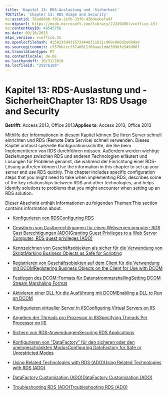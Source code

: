 ```yaml
---
title: 'Kapitel 13: RDS-Auslastung und -Sicherheit'
TOCTitle: 'Chapter 13: RDS Usage and Security'
ms:assetid: 78add8bb-f01a-2efb-33f0-430deebefe8f
ms:mtpsurl: https://msdn.microsoft.com/library/JJ249495(v=office.15)
ms:contentKeyID: 48545756
ms.date: 09/18/2015
mtps_version: v=office.15
ms.openlocfilehash: 4250235d433572944d311611c909c060d2e69da9
ms.sourcegitcommit: c557bbcccf37a6011f89aae1ddd399dfe549d087
ms.translationtype: MT
ms.contentlocale: de-DE
ms.lasthandoff: 10/31/2018
ms.locfileid: "25876106"
---
```

# <a name="chapter-13-rds-usage-and-security"></a><span data-ttu-id="f1f95-102">Kapitel 13: RDS-Auslastung und -Sicherheit</span><span class="sxs-lookup"><span data-stu-id="f1f95-102">Chapter 13: RDS Usage and Security</span></span>


<span data-ttu-id="f1f95-103">**Betrifft**: Access 2013, Office 2013</span><span class="sxs-lookup"><span data-stu-id="f1f95-103">**Applies to**: Access 2013, Office 2013</span></span>

<span data-ttu-id="f1f95-p101">Mithilfe der Informationen in diesem Kapitel können Sie Ihren Server schnell einrichten und RDS (Remote Data Service) schnell verwenden. Dieses Kapitel umfasst spezielle Konfigurationsschritte, die Sie beim Implementieren von RDS durchführen müssen. Außerdem werden wichtige Beziehungen zwischen RDS und anderen Technologien erläutert und Lösungen für Probleme genannt, die während der Einrichtung einer RDS-Lösung auftreten können.</span><span class="sxs-lookup"><span data-stu-id="f1f95-p101">Use the information in this chapter to set up your server and use RDS quickly. This chapter includes specific configuration steps that you might need to take when implementing RDS, describes some of the key relationships between RDS and other technologies, and helps identify solutions to problems that you might encounter when setting up an RDS solution.</span></span>

<span data-ttu-id="f1f95-106">Dieser Abschnitt enthält Informationen zu folgenden Themen:</span><span class="sxs-lookup"><span data-stu-id="f1f95-106">This section contains information about:</span></span>

- [<span data-ttu-id="f1f95-107">Konfigurieren von RDS</span><span class="sxs-lookup"><span data-stu-id="f1f95-107">Configuring RDS</span></span>](configuring-rds.md)

- <span data-ttu-id="f1f95-108">[Gewähren von Gastberechtigungen für einen Webservercomputer; RDS Gast Berechtigungen \[ADO\]](granting-guest-privileges-to-a-web-server-computer;-rds-guest-privileges.md)</span><span class="sxs-lookup"><span data-stu-id="f1f95-108">[Granting Guest Privileges to a Web Server Computer; RDS guest privileges \[ADO\]](granting-guest-privileges-to-a-web-server-computer;-rds-guest-privileges.md)</span></span>

- [<span data-ttu-id="f1f95-109">Kennzeichnen von Geschäftsobjekten als sicher für die Verwendung von Skript</span><span class="sxs-lookup"><span data-stu-id="f1f95-109">Marking Business Objects as Safe for Scripting</span></span>](marking-business-objects-as-safe-for-scripting.md)

- [<span data-ttu-id="f1f95-110">Registrieren von Geschäftsobjekten auf dem Client für die Verwendung mit DCOM</span><span class="sxs-lookup"><span data-stu-id="f1f95-110">Registering Business Objects on the Client for Use with DCOM</span></span>](registering-business-objects-on-the-client-for-use-with-dcom.md)

- [<span data-ttu-id="f1f95-111">Festlegen des DCOM-Formats für Datenstrommarshalling</span><span class="sxs-lookup"><span data-stu-id="f1f95-111">Setting DCOM Stream Marshaling Format</span></span>](setting-dcom-stream-marshaling-format.md)

- [<span data-ttu-id="f1f95-112">Aktivieren einer DLL für die Ausführung mit DCOM</span><span class="sxs-lookup"><span data-stu-id="f1f95-112">Enabling a DLL to Run on DCOM</span></span>](enabling-a-dll-to-run-on-dcom.md)

- [<span data-ttu-id="f1f95-113">Konfigurieren virtueller Server in IIS</span><span class="sxs-lookup"><span data-stu-id="f1f95-113">Configuring Virtual Servers on IIS</span></span>](configuring-virtual-servers-on-iis.md)

- [<span data-ttu-id="f1f95-114">Angeben der Threads pro Prozessor in IIS</span><span class="sxs-lookup"><span data-stu-id="f1f95-114">Specifying Threads Per Processor on IIS</span></span>](specifying-threads-per-processor-on-iis.md)

- [<span data-ttu-id="f1f95-115">Sichern von RDS-Anwendungen</span><span class="sxs-lookup"><span data-stu-id="f1f95-115">Securing RDS Applications</span></span>](securing-rds-applications.md)

- [<span data-ttu-id="f1f95-116">Konfigurieren von "DataFactory" für den sicheren oder den uneingeschränkten Modus</span><span class="sxs-lookup"><span data-stu-id="f1f95-116">Configuring DataFactory for Safe or Unrestricted Modes</span></span>](configuring-datafactory-for-safe-or-unrestricted-modes.md)

- [<span data-ttu-id="f1f95-117">Using Related Technologies with RDS (ADO)</span><span class="sxs-lookup"><span data-stu-id="f1f95-117">Using Related Technologies with RDS (ADO)</span></span>](using-related-technologies-with-rds.md)

- [<span data-ttu-id="f1f95-118">DataFactory Customization (ADO)</span><span class="sxs-lookup"><span data-stu-id="f1f95-118">DataFactory Customization (ADO)</span></span>](datafactory-customization.md)

- [<span data-ttu-id="f1f95-119">Troubleshooting RDS (ADO)</span><span class="sxs-lookup"><span data-stu-id="f1f95-119">Troubleshooting RDS (ADO)</span></span>](troubleshooting-rds.md)

